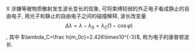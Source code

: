 X 涉嫌等被物质散射发生波长变长的现象, 可将束缚较弱的外正电子看成静止的自由电子, 用光子和静止的自由电子之间的碰撞解释, 波长改变量 $$\Delta\lambda=\lambda-\lambda_0=\lambda_C(1-\cos\varphi)$$, 其中 $\lambda_C=\frac h{m_0c}=2.426\times10^{-3}$, 称为电子的康普顿波长. 